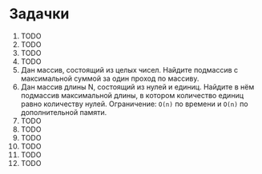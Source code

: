 # Задачки
1. TODO
2. TODO
3. TODO
4. TODO
5. Дан массив, состоящий из целых чисел. Найдите подмассив с максимальной суммой за один проход по массиву.
6. Дан массив длины N, состоящий из нулей и единиц. Найдите в нём подмассив максимальной длины, в котором количество единиц равно количеству нулей. Ограничение: `O(n)` по времени и `O(n)` по дополнительной памяти.
7. TODO
8. TODO
9. TODO
10. TODO
11. TODO
12. TODO